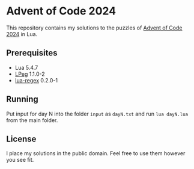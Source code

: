 # Advent of Code 2024

This repository contains my solutions to the puzzles of [Advent of Code 2024](https://adventofcode.com/2024) in Lua.

## Prerequisites

* Lua 5.4.7
* [LPeg](https://www.inf.puc-rio.br/~roberto/lpeg/) 1.1.0-2
* [lua-regex](https://github.com/mah0x211/lua-regex) 0.2.0-1

## Running

Put input for day N into the folder `input` as `dayN.txt` and run `lua dayN.lua`
from the main folder.

## License

I place my solutions in the public domain. Feel free to use them however you see fit.
